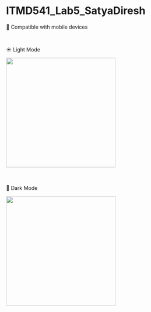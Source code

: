 # ITMD541_Lab5_SatyaDiresh

📱 Compatible with mobile devices

<br/>

☀️ Light Mode

<img src="https://github.com/user-attachments/assets/de2b12d4-0cbc-4006-b2df-f55064644aca" width="300" />

<br/>
<br/>
<br/>

🌙 Dark Mode

<img src="https://github.com/user-attachments/assets/601e6a5a-9821-4c09-a2ab-f95ae4acaa82" width="300" />

